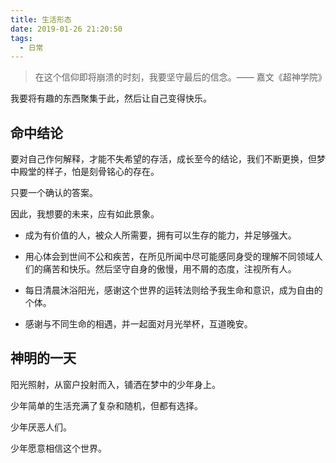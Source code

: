 ```yaml
---
title: 生活形态
date: 2019-01-26 21:20:50
tags:
  - 日常
---
```


> 在这个信仰即将崩溃的时刻，我要坚守最后的信念。—— 嘉文《超神学院》

我要将有趣的东西聚集于此，然后让自己变得快乐。

## 命中结论

要对自己作何解释，才能不失希望的存活，成长至今的结论，我们不断更换，但梦中殿堂的样子，怕是刻骨铭心的存在。

只要一个确认的答案。

因此，我想要的未来，应有如此景象。

- 成为有价值的人，被众人所需要，拥有可以生存的能力，并足够强大。

- 用心体会到世间不公和疾苦，在所见所闻中尽可能感同身受的理解不同领域人们的痛苦和快乐。然后坚守自身的傲慢，用不屑的态度，注视所有人。

- 每日清晨沐浴阳光，感谢这个世界的运转法则给予我生命和意识，成为自由的个体。

- 感谢与不同生命的相遇，并一起面对月光举杯，互道晚安。

## 神明的一天

阳光照射，从窗户投射而入，铺洒在梦中的少年身上。

少年简单的生活充满了复杂和随机，但都有选择。

少年厌恶人们。

少年愿意相信这个世界。
